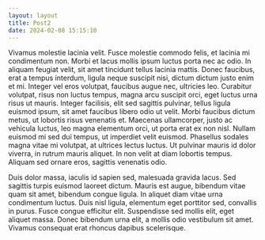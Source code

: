 ```yaml
---
layout: layout
title: Post2
date: 2024-02-08 15:15:10
---
```

<p>
Vivamus molestie lacinia velit. Fusce molestie commodo felis, et lacinia mi condimentum non. Morbi et lacus mollis ipsum luctus porta nec ac odio. In aliquam feugiat velit, sit amet tincidunt tellus lacinia mattis. Donec faucibus, erat a tempus interdum, ligula neque suscipit nisi, dictum dictum justo enim et mi. Integer vel eros volutpat, faucibus augue nec, ultricies leo. Curabitur volutpat, risus non luctus tempus, magna arcu suscipit orci, eget luctus urna risus ut mauris. Integer facilisis, elit sed sagittis pulvinar, tellus ligula euismod ipsum, sit amet faucibus libero odio ut velit. Morbi faucibus dictum metus, ut lobortis risus venenatis et. Maecenas ullamcorper, justo ac vehicula luctus, leo magna elementum orci, ut porta erat ex non nisl. Nullam euismod mi sed dui tempus, ut imperdiet velit euismod. Phasellus sodales magna vitae mi volutpat, at ultrices lectus luctus. Ut pulvinar mauris id dolor viverra, in rutrum mauris aliquet. In non velit at diam lobortis tempus. Aliquam sed ornare eros, sagittis venenatis odio.
</p>
<!--more-->
<p>
Duis dolor massa, iaculis id sapien sed, malesuada gravida lacus. Sed sagittis turpis euismod laoreet dictum. Mauris est augue, bibendum vitae quam sit amet, bibendum congue ligula. In aliquet diam vitae urna condimentum luctus. Duis nisl ligula, elementum eget porttitor sed, convallis in purus. Fusce congue efficitur elit. Suspendisse sed mollis elit, eget aliquet massa. Donec bibendum urna elit, a mollis odio vestibulum sit amet. Vivamus consequat erat rhoncus dapibus scelerisque.
</p>
